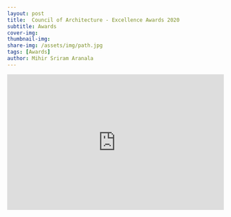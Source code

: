 ```yaml
---
layout: post
title:  Council of Architecture - Excellence Awards 2020
subtitle: Awards
cover-img: 
thumbnail-img:
share-img: /assets/img/path.jpg
tags: [Awards]
author: Mihir Sriram Aranala
---
```


<iframe width="100%" height="315" src="https://www.youtube.com/embed/tCY5bWdd_U0?si=JonYAdX9U4Zal_mD&amp;start=9300" title="YouTube video player" frameborder="0" allow="accelerometer; autoplay; clipboard-write; encrypted-media; gyroscope; picture-in-picture; web-share" referrerpolicy="strict-origin-when-cross-origin" allowfullscreen></iframe>